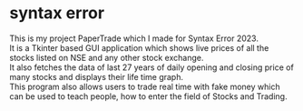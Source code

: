 # syntax error
This is my project PaperTrade which I made for Syntax Error 2023.<br>
It is a Tkinter based GUI application which shows live prices of all the stocks listed on NSE and any other stock exchange.<br>
It also fetches the data of last 27 years  of daily opening and closing price of many stocks and displays their life time graph.<br>
This program also allows users to trade real time with fake money which can be used to teach people, how to enter the field of Stocks and Trading. 

